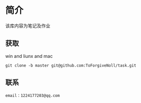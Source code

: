 # 简介
该库内容为笔记及作业
## 获取
win and liunx and mac
```
git clone -b master git@github.com:ToForgiveNoll/task.git
```
## 联系
```
email：1224177203@qq.com
```